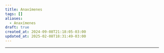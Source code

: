```yaml
---
title: Anaxímenes
tags: []
aliases:
  - Anaxímenes
draft: true
created_at: 2024-09-08T21:18:05-03:00
updated_at: 2025-02-08T18:31:49-03:00
---
```



---

